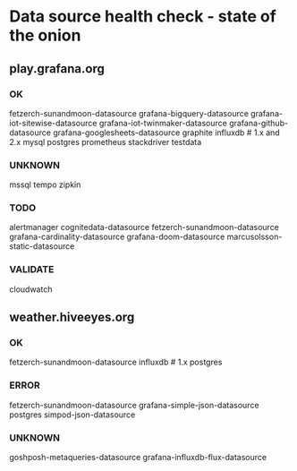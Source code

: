 # Data source health check - state of the onion


## play.grafana.org

### OK
fetzerch-sunandmoon-datasource
grafana-bigquery-datasource
grafana-iot-sitewise-datasource
grafana-iot-twinmaker-datasource
grafana-github-datasource
grafana-googlesheets-datasource
graphite
influxdb  # 1.x and 2.x
mysql
postgres
prometheus
stackdriver
testdata

### UNKNOWN
mssql
tempo
zipkin

### TODO
alertmanager
cognitedata-datasource
fetzerch-sunandmoon-datasource
grafana-cardinality-datasource
grafana-doom-datasource
marcusolsson-static-datasource

### VALIDATE
cloudwatch


## weather.hiveeyes.org

### OK
fetzerch-sunandmoon-datasource
influxdb  # 1.x
postgres

### ERROR
fetzerch-sunandmoon-datasource
grafana-simple-json-datasource
postgres
simpod-json-datasource

### UNKNOWN
goshposh-metaqueries-datasource
grafana-influxdb-flux-datasource
